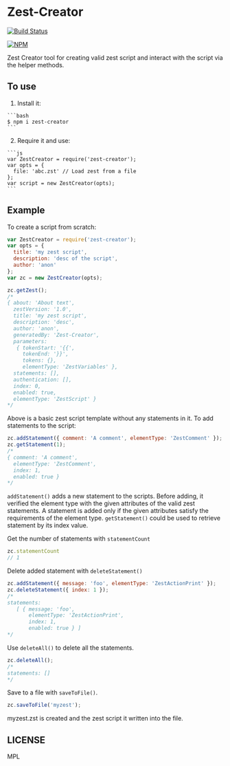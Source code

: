 Zest-Creator 
============
[![Build Status](https://travis-ci.org/darkowlzz/zest-creator.svg)](https://travis-ci.org/darkowlzz/zest-creator)

[![NPM](https://nodei.co/npm/zest-creator.png)](https://nodei.co/npm/zest-creator/)

Zest Creator tool for creating valid zest script and interact with the script via the helper methods.

## To use

  1. Install it:

    ```bash
    $ npm i zest-creator
    ```

  2. Require it and use:

    ```js
    var ZestCreator = require('zest-creator');
    var opts = {
      file: 'abc.zst' // Load zest from a file
    };
    var script = new ZestCreator(opts);
    ```

## Example

To create a script from scratch:

```js
var ZestCreator = require('zest-creator');
var opts = {
  title: 'my zest script',
  description: 'desc of the script',
  author: 'anon'
};
var zc = new ZestCreator(opts);

zc.getZest();
/*
{ about: 'About text',
  zestVersion: '1.0',
  title: 'my zest script',
  description: 'desc',
  author: 'anon',
  generatedBy: 'Zest-Creator',
  parameters:
   { tokenStart: '{{',
     tokenEnd: '}}',
     tokens: {},
     elementType: 'ZestVariables' },
  statements: [],
  authentication: [],
  index: 0,
  enabled: true,
  elementType: 'ZestScript' }
*/
```
Above is a basic zest script template without any statements in it.
To add statements to the script:

```js
zc.addStatement({ comment: 'A comment', elementType: 'ZestComment' });
zc.getStatement(1);
/*
{ comment: 'A comment',
  elementType: 'ZestComment',
  index: 1,
  enabled: true }
*/
```
`addStatement()` adds a new statement to the scripts. Before adding, it verified the element type with the given attributes of the valid zest statements. A statement is added only if the given attributes satisfy the requirements of the element type.
`getStatement()` could be used to retrieve statement by its index value.

Get the number of statements with `statementCount`
```js
zc.statementCount
// 1
```

Delete added statement with `deleteStatement()`

```js
zc.addStatement({ message: 'foo', elementType: 'ZestActionPrint' });
zc.deleteStatement({ index: 1 });
/*
statements:
   [ { message: 'foo',
       elementType: 'ZestActionPrint',
       index: 1,
       enabled: true } ]
*/
```
Use `deleteAll()` to delete all the statements.
```js
zc.deleteAll();
/*
statements: []
*/
```

Save to a file with `saveToFile()`.
```js
zc.saveToFile('myzest');
```
myzest.zst is created and the zest script it written into the file.

## LICENSE

MPL
